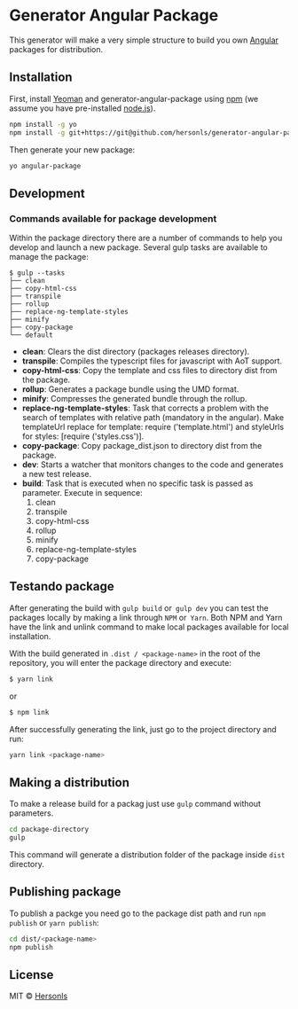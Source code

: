 # Generator Angular Package 

This generator will make a very simple structure to build you own [Angular](https://angular.io/) packages
for distribution.

## Installation

First, install [Yeoman](http://yeoman.io) and generator-angular-package using [npm](https://www.npmjs.com/) (we assume you have pre-installed [node.js](https://nodejs.org/)).

```bash
npm install -g yo
npm install -g git+https://git@github.com/hersonls/generator-angular-package.git
```

Then generate your new package:

```bash
yo angular-package
```

## Development

### Commands available for package development

Within the package directory there are a number of commands to help you develop and launch a new package. Several gulp tasks are available to manage the package:

```
$ gulp --tasks
├── clean
├── copy-html-css
├── transpile
├── rollup
├── replace-ng-template-styles
├── minify
├── copy-package
└── default
```

- **clean**: Clears the dist directory (packages releases directory).
- **transpile**: Compiles the typescript files for javascript with AoT support.
- **copy-html-css**: Copy the template and css files to directory dist from the package.
- **rollup**: Generates a package bundle using the UMD format.
- **minify**: Compresses the generated bundle through the rollup.
- **replace-ng-template-styles**: Task that corrects a problem with the search of templates with relative path (mandatory in the angular). Make templateUrl replace for template: require ('template.html') and styleUrls for styles: [require ('styles.css')].
- **copy-package**: Copy package_dist.json to directory dist from the package.
- **dev**: Starts a watcher that monitors changes to the code and generates a new test release.
- **build**: Task that is executed when no specific task is passed as parameter. Execute in sequence:
    1. clean
    2. transpile 
    3. copy-html-css
    4. rollup
    5. minify 
    6. replace-ng-template-styles
    7. copy-package

## Testando package

After generating the build with `gulp build` or` gulp dev` you can test the packages locally by making a link through `NPM` or` Yarn`. Both NPM and Yarn have the link and unlink command to make local packages available for local installation.

With the build generated in `.dist / <package-name>` in the root of the repository, you will enter the package directory and execute:

```bash
$ yarn link
```

or 

```bash
$ npm link
```

After successfully generating the link, just go to the project directory and run:

```bash
yarn link <package-name>
```

## Making a distribution

To make a release build for a packag just use ```gulp``` command without parameters.

```bash
cd package-directory
gulp
```

This command will generate a distribution folder of the package inside ```dist``` directory.

## Publishing package

To publish a packge you need go to the package dist path and run ```npm publish``` or ```yarn publish```:

```bash
cd dist/<package-name>
npm publish
```

## License

MIT © [Hersonls](http://github.com/hersonls)

